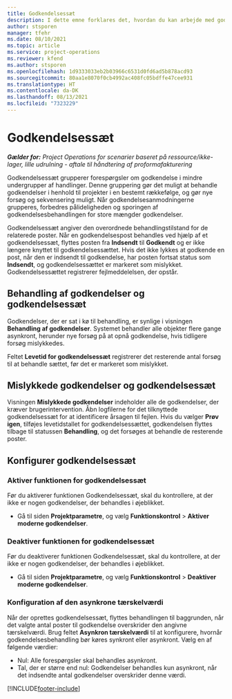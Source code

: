 ```yaml
---
title: Godkendelsessæt
description: I dette emne forklares det, hvordan du kan arbejde med godkendelsessæt, anmodninger og undersæt for disse handlinger.
author: stsporen
manager: tfehr
ms.date: 08/10/2021
ms.topic: article
ms.service: project-operations
ms.reviewer: kfend
ms.author: stsporen
ms.openlocfilehash: 1d9333033eb2b03966c6531d0fd6ad5b878acd93
ms.sourcegitcommit: 80aa1e8070f0cb4992ac408fc05bdffe47cee931
ms.translationtype: HT
ms.contentlocale: da-DK
ms.lasthandoff: 08/13/2021
ms.locfileid: "7323229"
---
```

# <a name="approval-sets"></a>Godkendelsessæt

_**Gælder for:** Project Operations for scenarier baseret på ressource/ikke-lager, lille udrulning - aftale til håndtering af proformafakturering_

Godkendelsessæt grupperer forespørgsler om godkendelse i mindre undergrupper af handlinger. Denne gruppering gør det muligt at behandle godkendelser i henhold til projekter i en bestemt rækkefølge, og gør nye forsøg og sekvensering muligt. Når godkendelsesanmodningerne grupperes, forbedres pålideligheden og sporingen af godkendelsesbehandlingen for store mængder godkendelser.

Godkendelsessæt angiver den overordnede behandlingstilstand for de relaterede poster. Når en godkendelsespost behandles ved hjælp af et godkendelsessæt, flyttes posten fra **Indsendt** til **Godkendt** og er ikke længere knyttet til godkendelsessættet. Hvis det ikke lykkes at godkende en post, når den er indsendt til godkendelse, har posten fortsat status som **Indsendt**, og godkendelsessættet er markeret som mislykket. Godkendelsessættet registrerer fejlmeddelelsen, der opstår.

## <a name="processing-approvals-and-approval-sets"></a>Behandling af godkendelser og godkendelsessæt
Godkendelser, der er sat i kø til behandling, er synlige i visningen **Behandling af godkendelser**. Systemet behandler alle objekter flere gange asynkront, herunder nye forsøg på at opnå godkendelse, hvis tidligere forsøg mislykkedes.

Feltet **Levetid for godkendelsessæt** registrerer det resterende antal forsøg til at behandle sættet, før det er markeret som mislykket.

## <a name="failed-approvals-and-approval-sets"></a>Mislykkede godkendelser og godkendelsessæt
Visningen **Mislykkede godkendelser** indeholder alle de godkendelser, der kræver brugerintervention. Åbn logfilerne for det tilknyttede godkendelsessæt for at identificere årsagen til fejlen.
Hvis du vælger **Prøv igen**, tilføjes levetidstallet for godkendelsessættet, godkendelsen flyttes tilbage til statussen **Behandling**, og det forsøges at behandle de resterende poster.

## <a name="configure-approval-sets"></a>Konfigurer godkendelsessæt

### <a name="enable-the-approval-sets-feature"></a>Aktiver funktionen for godkendelsessæt
Før du aktiverer funktionen Godkendelsessæt, skal du kontrollere, at der ikke er nogen godkendelser, der behandles i øjeblikket.

- Gå til siden **Projektparametre**, og vælg **Funktionskontrol** > **Aktiver moderne godkendelser**.

### <a name="turn-off-the-approval-sets-feature"></a>Deaktiver funktionen for godkendelsessæt
Før du deaktiverer funktionen Godkendelsessæt, skal du kontrollere, at der ikke er nogen godkendelser, der behandles i øjeblikket.

- Gå til siden **Projektparametre**, og vælg **Funktionskontrol** > **Deaktiver moderne godkendelser**.

### <a name="configuring-the-asynchronous-threshold"></a>Konfiguration af den asynkrone tærskelværdi 
Når der oprettes godkendelsessæt, flyttes behandlingen til baggrunden, når det valgte antal poster til godkendelse overskrider den angivne tærskelværdi. Brug feltet **Asynkron tærskelværdi** til at konfigurere, hvornår godkendelsesbehandling bør køres synkront eller asynkront. Vælg en af følgende værdier:

  - Nul: Alle forespørgsler skal behandles asynkront. 
  - Tal, der er større end nul: Godkendelser behandles kun asynkront, når det indsendte antal godkendelser overskrider denne værdi.

[!INCLUDE[footer-include](../includes/footer-banner.md)]
